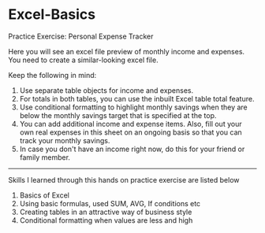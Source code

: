 # Excel-Basics
Practice Exercise: Personal Expense Tracker

Here you will see an excel file preview of monthly income and expenses. You need to create a similar-looking excel file. 

Keep the following in mind:

1) Use separate table objects for income and expenses.
2) For totals in both tables, you can use the inbuilt Excel table total feature.
3) Use conditional formatting to highlight monthly savings when they are below the monthly savings target that is specified at the top.
4) You can add additional income and expense items. Also, fill out your own real expenses in this sheet on an ongoing basis so that you can track your monthly savings.
5) In case you don't have an income right now, do this for your friend or family member.

--------------------------------------------------------------------------------------------------------------------------------------------------------------------

Skills I learned through this hands on practice exercise are listed below

1) Basics of Excel
2) Using basic formulas, used SUM, AVG, If conditions etc
3) Creating tables in an attractive way of business style
4) Conditional formatting when values are less and high
